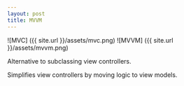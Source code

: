 ```yaml
---
layout: post
title: MVVM
---
```


![MVC] ({{ site.url }}/assets/mvc.png)
![MVVM] ({{ site.url }}/assets/mvvm.png)

Alternative to subclassing view controllers.

Simplifies view controllers by moving logic to view models.




